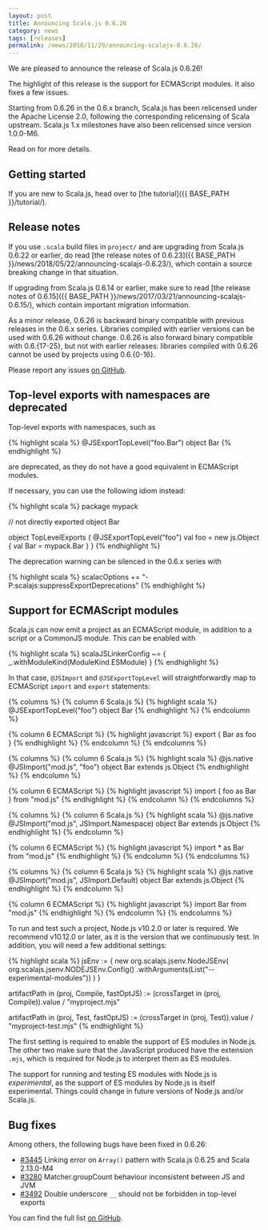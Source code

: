```yaml
---
layout: post
title: Announcing Scala.js 0.6.26
category: news
tags: [releases]
permalink: /news/2018/11/29/announcing-scalajs-0.6.26/
---
```



We are pleased to announce the release of Scala.js 0.6.26!

The highlight of this release is the support for ECMAScript modules.
It also fixes a few issues.

Starting from 0.6.26 in the 0.6.x branch, Scala.js has been relicensed under the Apache License 2.0, following the corresponding relicensing of Scala upstream.
Scala.js 1.x milestones have also been relicensed since version 1.0.0-M6.

Read on for more details.

<!--more-->

## Getting started

If you are new to Scala.js, head over to
[the tutorial]({{ BASE_PATH }}/tutorial/).

## Release notes

If you use `.scala` build files in `project/` and are upgrading from Scala.js 0.6.22 or earlier, do read [the release notes of 0.6.23]({{ BASE_PATH }}/news/2018/05/22/announcing-scalajs-0.6.23/), which contain a source breaking change in that situation.

If upgrading from Scala.js 0.6.14 or earlier, make sure to read [the release notes of 0.6.15]({{ BASE_PATH }}/news/2017/03/21/announcing-scalajs-0.6.15/), which contain important migration information.

As a minor release, 0.6.26 is backward binary compatible with previous releases in the 0.6.x series.
Libraries compiled with earlier versions can be used with 0.6.26 without change.
0.6.26 is also forward binary compatible with 0.6.{17-25}, but not with earlier releases: libraries compiled with 0.6.26 cannot be used by projects using 0.6.{0-16}.

Please report any issues [on GitHub](https://github.com/scala-js/scala-js/issues).

## Top-level exports with namespaces are deprecated

Top-level exports with namespaces, such as

{% highlight scala %}
@JSExportTopLevel("foo.Bar")
object Bar
{% endhighlight %}

are deprecated, as they do not have a good equivalent in ECMAScript modules.

If necessary, you can use the following idiom instead:

{% highlight scala %}
package mypack

// not directly exported
object Bar

object TopLevelExports {
  @JSExportTopLevel("foo")
  val foo = new js.Object {
    val Bar = mypack.Bar
  }
}
{% endhighlight %}

The deprecation warning can be silenced in the 0.6.x series with

{% highlight scala %}
scalacOptions += "-P:scalajs:suppressExportDeprecations"
{% endhighlight %}

## Support for ECMAScript modules

Scala.js can now emit a project as an ECMAScript module, in addition to a script or a CommonJS module.
This can be enabled with

{% highlight scala %}
scalaJSLinkerConfig ~= { _.withModuleKind(ModuleKind.ESModule) }
{% endhighlight %}

In that case, `@JSImport` and `@JSExportTopLevel` will straightforwardly map to ECMAScript `import` and `export` statements:

{% columns %}
{% column 6 Scala.js %}
{% highlight scala %}
@JSExportTopLevel("foo")
object Bar
{% endhighlight %}
{% endcolumn %}

{% column 6 ECMAScript %}
{% highlight javascript %}
export { Bar as foo }
{% endhighlight %}
{% endcolumn %}
{% endcolumns %}

{% columns %}
{% column 6 Scala.js %}
{% highlight scala %}
@js.native
@JSImport("mod.js", "foo")
object Bar extends js.Object
{% endhighlight %}
{% endcolumn %}

{% column 6 ECMAScript %}
{% highlight javascript %}
import { foo as Bar } from "mod.js"
{% endhighlight %}
{% endcolumn %}
{% endcolumns %}

{% columns %}
{% column 6 Scala.js %}
{% highlight scala %}
@js.native
@JSImport("mod.js", JSImport.Namespace)
object Bar extends js.Object
{% endhighlight %}
{% endcolumn %}

{% column 6 ECMAScript %}
{% highlight javascript %}
import * as Bar from "mod.js"
{% endhighlight %}
{% endcolumn %}
{% endcolumns %}

{% columns %}
{% column 6 Scala.js %}
{% highlight scala %}
@js.native
@JSImport("mod.js", JSImport.Default)
object Bar extends js.Object
{% endhighlight %}
{% endcolumn %}

{% column 6 ECMAScript %}
{% highlight javascript %}
import Bar from "mod.js"
{% endhighlight %}
{% endcolumn %}
{% endcolumns %}

To run and test such a project, Node.js v10.2.0 or later is required.
We recommend v10.12.0 or later, as it is the version that we continuously test.
In addition, you will need a few additional settings:

{% highlight scala %}
jsEnv := {
  new org.scalajs.jsenv.NodeJSEnv(
      org.scalajs.jsenv.NODEJSEnv.Config()
        .withArguments(List("--experimental-modules"))
  )
}

artifactPath in (proj, Compile, fastOptJS) :=
  (crossTarget in (proj, Compile)).value / "myproject.mjs"

artifactPath in (proj, Test, fastOptJS) :=
  (crossTarget in (proj, Test)).value / "myproject-test.mjs"
{% endhighlight %}

The first setting is required to enable the support of ES modules in Node.js.
The other two make sure that the JavaScript produced have the extension `.mjs`, which is required for Node.js to interpret them as ES modules.

The support for running and testing ES modules with Node.js is *experimental*, as the support of ES modules by Node.js is itself experimental.
Things could change in future versions of Node.js and/or Scala.js.

## Bug fixes

Among others, the following bugs have been fixed in 0.6.26:

* [#3445](https://github.com/scala-js/scala-js/issues/3445) Linking error on `Array()` pattern with Scala.js 0.6.25 and Scala 2.13.0-M4
* [#3280](https://github.com/scala-js/scala-js/issues/3280) Matcher.groupCount behaviour inconsistent between JS and JVM
* [#3492](https://github.com/scala-js/scala-js/issues/3492) Double underscore `__` should not be forbidden in top-level exports

You can find the full list [on GitHub](https://github.com/scala-js/scala-js/issues?q=is%3Aissue+milestone%3Av0.6.26+is%3Aclosed).
